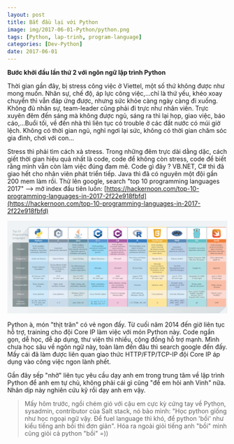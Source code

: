 ```yaml
---
layout: post
title: Bắt đầu lại với Python
image: img/2017-06-01-Python/python.png
tags: [Python, lap-trinh, program-language]
categories: [Dev-Python]
date: 2017-06-01
---
```



**Bước khởi đầu lần thứ 2 với ngôn ngữ lập trình Python**

Thời gian gần đây, bị stress công việc ở Viettel, một số thứ không được như mong muốn. Nhân sự, chế độ, áp lực công việc,...chỉ là thứ yếu, khéo xoay chuyển thì vẫn đáp ứng được, nhưng sức khỏe càng ngày càng đi xuống. Không đủ nhân sự, team-leader cũng phải đi trực như nhân viên. Trực xuyên đêm đến sáng mà không được ngủ, sáng ra thì lại họp, giao việc, báo cáo,...Buổi tối, về đến nhà thì liên tục có trouble ở các đất nước có múi giờ lệch. Không có thời gian ngủ, nghỉ ngơi lại sức, không có thời gian chăm sóc gia đình, chơi với con...

Stress thì phải tìm cách xả stress. Trong những đêm trực dài dằng dặc, cách giết thời gian hiệu quả nhất là code, code để không còn stress, code để biết rằng mình vẫn còn làm việc đúng đam mê. Code gì đây ? VB.NET, C# thì đã giao hết cho nhân viên phát triển tiếp. Java thì đã có nguyên một đội gần 200 mem làm rồi. Thử lên google, search "top 10 programming languages 2017" --> mở index đầu tiên luôn: 
[https://hackernoon.com/top-10-programming-languages-in-2017-2f22e918fbfd](https://hackernoon.com/top-10-programming-languages-in-2017-2f22e918fbfd)

![TOP10](/img/2017-06-01-Python/top10.png)

Python à, món "thịt trăn" có vẻ ngon đấy. Từ cuối năm 2014 đến giờ liên tục hỗ trợ, training cho đội Core IP làm việc với món Python này. Code ngắn gọn, dễ học, dễ áp dụng, thư viện thì nhiều, cộng đồng hỗ trợ mạnh. Mình chưa học sâu về ngôn ngữ này, toàn làm đến đâu thì search google đến đấy. Mấy cái đã làm được liên quan giao thức HTTP/FTP/TCP-IP đội Core IP áp dụng vào công việc ngon lành phết. 

Gần đây sếp "nhỡ" liên tục yêu cầu dạy anh em trong trung tâm về lập trình Python để anh em tự chủ, không phải cái gì cũng "để em hỏi anh Vinh" nữa. Nhân dịp này nghiên cứu kỹ rồi dạy anh em vậy. 

> Mấy hôm trước, ngồi chém gió với cậu em cực kỳ cứng tay về Python, sysadmin, contributor của Salt stack, nó bảo mình: "Học python giống như học ngoại ngữ vậy. Để fuel language thì khó, để python 'bồi' như kiểu tiếng anh bồi thì đơn giản". Hóa ra ngoài giỏi tiếng anh "bồi" mình cũng giỏi cả python "bồi" =))

